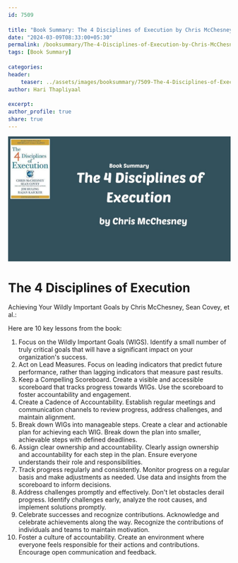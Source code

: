 ```yaml
---                            
id: 7509                            
                          
title: "Book Summary: The 4 Disciplines of Execution by Chris McChesney"                      
date: "2024-03-09T08:33:00+05:30"                            
permalink: /booksummary/The-4-Disciplines-of-Execution-by-Chris-McChesney                      
tags: [Book Summary]                     
                            
categories:                            
header:                            
    teaser: ../assets/images/booksummary/7509-The-4-Disciplines-of-Execution-by-Chris-McChesney.jpg                         
author: Hari Thapliyaal                            

excerpt:                            
author_profile: true                            
share: true                            
---                            
```

                            
![The 4 Disciplines of Execution by Chris McChesney](../assets/images/booksummary/7509-The-4-Disciplines-of-Execution-by-Chris-McChesney.jpg)    

# The 4 Disciplines of Execution
   
Achieving Your Wildly Important Goals by Chris McChesney, Sean Covey, et al.:   
   
Here are 10 key lessons from the book:   
   
1. Focus on the Wildly Important Goals (WIGS). Identify a small number of truly critical goals that will have a significant impact on your organization's success.
2. Act on Lead Measures. Focus on leading indicators that predict future performance, rather than lagging indicators that measure past results.
3. Keep a Compelling Scoreboard. Create a visible and accessible scoreboard that tracks progress towards WIGs. Use the scoreboard to foster accountability and engagement.
4. Create a Cadence of Accountability. Establish regular meetings and communication channels to review progress, address challenges, and maintain alignment.
5. Break down WIGs into manageable steps. Create a clear and actionable plan for achieving each WIG. Break down the plan into smaller, achievable steps with defined deadlines.
6. Assign clear ownership and accountability. Clearly assign ownership and accountability for each step in the plan. Ensure everyone understands their role and responsibilities.
7. Track progress regularly and consistently. Monitor progress on a regular basis and make adjustments as needed. Use data and insights from the scoreboard to inform decisions.
8. Address challenges promptly and effectively. Don't let obstacles derail progress. Identify challenges early, analyze the root causes, and implement solutions promptly.
9. Celebrate successes and recognize contributions. Acknowledge and celebrate achievements along the way. Recognize the contributions of individuals and teams to maintain motivation.
10. Foster a culture of accountability. Create an environment where everyone feels responsible for their actions and contributions. Encourage open communication and feedback.


   